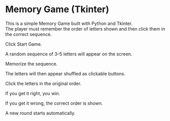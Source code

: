 # Memory Game (Tkinter)

This is a simple Memory Game built with Python and Tkinter.  
The player must remember the order of letters shown and then click them in the correct sequence.

Click Start Game.

A random sequence of 3–5 letters will appear on the screen.

Memorize the sequence.

The letters will then appear shuffled as clickable buttons.

Click the letters in the original order.

If you get it right, you win.

If you get it wrong, the correct order is shown.

A new round starts automatically.